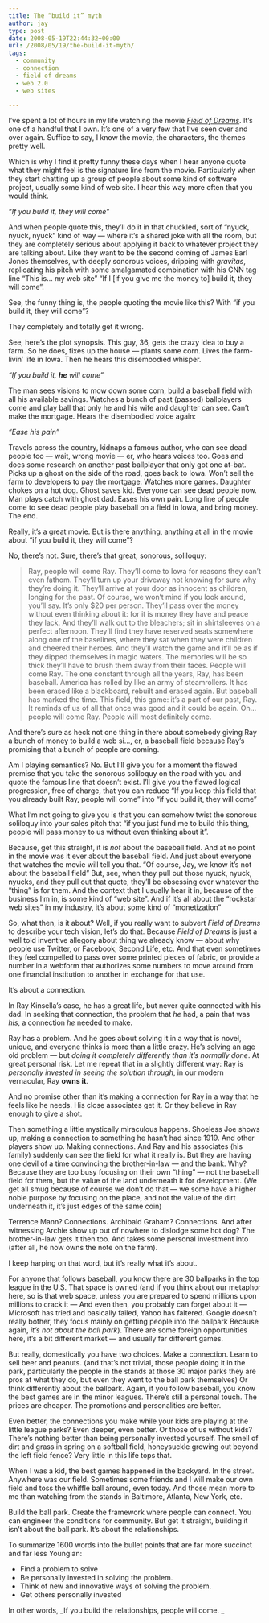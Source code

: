 ```yaml
---
title: The “build it” myth
author: jay
type: post
date: 2008-05-19T22:44:32+00:00
url: /2008/05/19/the-build-it-myth/
tags:
  - community
  - connection
  - field of dreams
  - web 2.0
  - web sites

---
```

I’ve spent a lot of hours in my life watching the movie [_Field of Dreams_][1]. It’s one of a handful that I own. It’s one of a very few that I’ve seen over and over again. Suffice to say, I know the movie, the characters, the themes pretty well.

Which is why I find it pretty funny these days when I hear anyone quote what they might feel is the signature line from the movie. Particularly when they start chatting up a group of people about some kind of software project, usually some kind of web site. I hear this way more often that you would think.

_“If you build it, they will come”_

And when people quote this, they’ll do it in that chuckled, sort of “nyuck, nyuck, nyuck” kind of way — where it’s a shared joke with all the room, but they are completely serious about applying it back to whatever project they are talking about. Like they want to be the second coming of James Earl Jones themselves, with deeply sonorous voices, dripping with _gravitas_, replicating his pitch with some amalgamated combination with his CNN tag line “This is… my web site” “If I [if you give me the money to] build it, they will come”.

See, the funny thing is, the people quoting the movie like this? With “if you build it, they will come”?

They completely and totally get it wrong.

See, here’s the plot synopsis. This guy, 36, gets the crazy idea to buy a farm. So he does, fixes up the house — plants some corn. Lives the farm-livin’ life in Iowa. Then he hears this disembodied whisper.

_“If you build it, **he** will come”_

The man sees visions to mow down some corn, build a baseball field with all his available savings. Watches a bunch of past (passed) ballplayers come and play ball that only he and his wife and daughter can see. Can’t make the mortgage. Hears the disembodied voice again:

_“Ease his pain”_

Travels across the country, kidnaps a famous author, who can see dead people too — wait, wrong movie — er, who hears voices too. Goes and does some research on another past ballplayer that only got one at-bat. Picks up a ghost on the side of the road, goes back to Iowa. Won’t sell the farm to developers to pay the mortgage. Watches more games. Daughter chokes on a hot dog. Ghost saves kid. Everyone can see dead people now. Man plays catch with ghost dad. Eases his own pain. Long line of people come to see dead people play baseball on a field in Iowa, and bring money. The end.

Really, it’s a great movie. But is there anything, anything at all in the movie about “if you build it, they will come”?

No, there’s not. Sure, there’s that great, sonorous, soliloquy:

> Ray, people will come Ray. They’ll come to Iowa for reasons they can’t even fathom. They’ll turn up your driveway not knowing for sure why they’re doing it. They’ll arrive at your door as innocent as children, longing for the past. Of course, we won’t mind if you look around, you’ll say. It’s only $20 per person. They’ll pass over the money without even thinking about it: for it is money they have and peace they lack. And they’ll walk out to the bleachers; sit in shirtsleeves on a perfect afternoon. They’ll find they have reserved seats somewhere along one of the baselines, where they sat when they were children and cheered their heroes. And they’ll watch the game and it’ll be as if they dipped themselves in magic waters. The memories will be so thick they’ll have to brush them away from their faces. People will come Ray. The one constant through all the years, Ray, has been baseball. America has rolled by like an army of steamrollers. It has been erased like a blackboard, rebuilt and erased again. But baseball has marked the time. This field, this game: it’s a part of our past, Ray. It reminds of us of all that once was good and it could be again. Oh… people will come Ray. People will most definitely come.

And there’s sure as heck not one thing in there about somebody giving Ray a bunch of money to build a web si…, er, a baseball field because Ray’s promising that a bunch of people are coming.

Am I playing semantics? No. But I’ll give you for a moment the flawed premise that you take the sonorous soliloquy on the road with you and quote the famous line that doesn’t exist. I’ll give you the flawed logical progression, free of charge, that you can reduce “If you keep this field that you already built Ray, people will come” into “if you build it, they will come”

What I’m not going to give you is that you can somehow twist the sonorous soliloquy into your sales pitch that “if you just fund me to build this thing, people will pass money to us without even thinking about it”.

Because, get this straight, it is _not_ about the baseball field. And at no point in the movie was it ever about the baseball field. And just about everyone that watches the movie will tell you that. “Of course, Jay, we know it’s not about the baseball field” But, see, when they pull out those nyuck, nyuck, nyucks, and they pull out that quote, they’ll be obsessing over whatever the “thing” is for them. And the context that I usually hear it in, because of the business I’m in, is some kind of “web site”. And if it’s all about the “rockstar web sites” in my industry, it’s about some kind of “monetization”

So, what then, is it about? Well, if you really want to subvert _Field of Dreams_ to describe your tech vision, let’s do that. Because _Field of Dreams_ is just a well told inventive allegory about thing we already know — about why people use Twitter, or Facebook, Second Life, etc. And that even sometimes they feel compelled to pass over some printed pieces of fabric, or provide a number in a webform that authorizes some numbers to move around from one financial institution to another in exchange for that use.

It’s about a connection.

In Ray Kinsella’s case, he has a great life, but never quite connected with his dad. In seeking that connection, the problem that _he_ had, a pain that was _his_, a connection _he_ needed to make.

Ray has a problem. And he goes about solving it in a way that is novel, unique, and everyone thinks is more than a little crazy. He’s solving an age old problem — but _doing it completely differently than it’s normally done_. At great personal risk. Let me repeat that in a slightly different way: Ray is _personally invested in seeing the solution through_, in our modern vernacular, Ray **owns it**.

And no promise other than it’s making a connection for Ray in a way that he feels like he needs. His close associates get it. Or they believe in Ray enough to give a shot.

Then something a little mystically miraculous happens. Shoeless Joe shows up, making a connection to something he hasn’t had since 1919. And other players show up. Making connections. And Ray and his associates (his family) suddenly can see the field for what it really is. But they are having one devil of a time convincing the brother-in-law — and the bank. Why? Because they are too busy focusing on their own “thing” — not the baseball field for them, but the value of the land underneath it for development. (We get all smug because of course we don’t do that — we some have a higher noble purpose by focusing on the place, and not the value of the dirt underneath it, it’s just edges of the same coin)

Terrence Mann? Connections. Archibald Graham? Connections. And after witnessing Archie show up out of nowhere to dislodge some hot dog? The brother-in-law gets it then too. And takes some personal investment into (after all, he now owns the note on the farm).

I keep harping on that word, but it’s really what it’s about.

For anyone that follows baseball, you know there are 30 ballparks in the top league in the U.S. That space is owned (and if you think about our metaphor here, so is that web space, unless you are prepared to spend millions upon millions to crack it — And even then, you probably can forget about it — Microsoft has tried and basically failed, Yahoo has faltered. Google doesn’t really bother, they focus mainly on getting people into the ballpark Because again, _it’s not about the ball park_). There are some foreign opportunities here, it’s a bit different market — and usually far different games.

But really, domestically you have two choices. Make a connection. Learn to sell beer and peanuts. (and that’s not trivial, those people doing it in the park, particularly the people in the stands at those 30 major parks they are pros at what they do, but even they went to the ball park themselves) Or think differently about the ballpark. Again, if you follow baseball, you know the best games are in the minor leagues. There’s still a personal touch. The prices are cheaper. The promotions and personalities are better.

Even better, the connections you make while your kids are playing at the little league parks? Even deeper, even better. Or those of us without kids? There’s nothing better than being personally invested yourself. The smell of dirt and grass in spring on a softball field, honeysuckle growing out beyond the left field fence? Very little in this life tops that.

When I was a kid, the best games happened in the backyard. In the street. Anywhere was our field. Sometimes some friends and I will make our own field and toss the whiffle ball around, even today. And those mean more to me than watching from the stands in Baltimore, Atlanta, New York, etc.

Build the ball park. Create the framework where people can connect. You can engineer the conditions for community. But get it straight, building it isn’t about the ball park. It’s about the relationships.

To summarize 1600 words into the bullet points that are far more succinct and far less Youngian:

  * Find a problem to solve
  * Be personally invested in solving the problem.
  * Think of new and innovative ways of solving the problem.
  * Get others personally invested

In other words, \_If you build the relationships, people will come. \_

 [1]: http://en.wikipedia.org/wiki/Field_of_Dreams